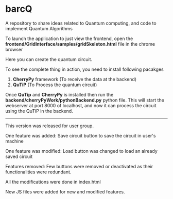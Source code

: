 # barcQ
A repository to share ideas related to Quantum computing, and code to implement Quantum Algorithms

To launch the application to just view the frontend, open the **frontend/GridInterface/samples/gridSkeleton.html** file in the chrome browser

Here you can create the quantum circuit.

To see the complete thing in action, you need to install following pacakges  
1) **CherryPy** framework (To receive the data at the backend)  
2) **QuTiP** (To Process the quantum circuit)  

Once **QuTip** and **CherryPy** is installed then run the **backend/cherryPyWork/pythonBackend.py** python file.
This will start the webserver at port 8000 of localhost, and now it can process the circuit using
the QuTiP in the backend.

****************************************************************************************************
This version was released for user group.

One feature was added: Save circuit button to save the circuit in user's machine

One feature was modified: Load button was changed to load an already saved circuit

Features removed: Few buttons were removed or deactivated as their functionalities were redundant.

All the modifications were done in index.html

New JS files were added for new and modified features.
